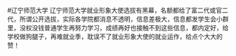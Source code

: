#辽宁师范大学 辽宁师范大学就业形象大使选拔有黑幕，名额都给了富二代或官二代，所谓公开选拔，实际各学院都消息不透明，信息差极大，信息都发学生会小群里，没权没钱普通学生再努力学习，成绩再好也接触不到这些信息，都内定好，给学校做狗腿子，再难就业季，耽误不了就业形象大使的就业运作，给点个大大的赞！
